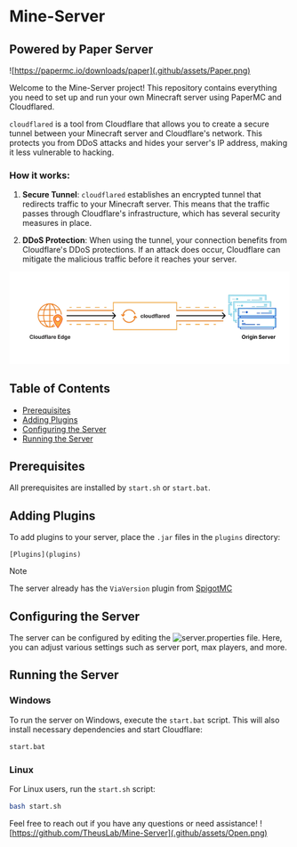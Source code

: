 # Mine-Server

## Powered by Paper Server
![https://papermc.io/downloads/paper](.github/assets/Paper.png)

Welcome to the Mine-Server project! This repository contains everything you need to set up and run your own Minecraft server using PaperMC and Cloudflared.

`cloudflared` is a tool from Cloudflare that allows you to create a secure tunnel between your Minecraft server and Cloudflare's network. This protects you from DDoS attacks and hides your server's IP address, making it less vulnerable to hacking.

### How it works:

1. **Secure Tunnel**: `cloudflared` establishes an encrypted tunnel that redirects traffic to your Minecraft server. This means that the traffic passes through Cloudflare's infrastructure, which has several security measures in place.

2. **DDoS Protection**: When using the tunnel, your connection benefits from Cloudflare's DDoS protections. If an attack does occur, Cloudflare can mitigate the malicious traffic before it reaches your server.

![Cloudflared](.github/assets/Cloud.png)

## Table of Contents
- [Prerequisites](#prerequisites)
- [Adding Plugins](#adding-plugins)
- [Configuring the Server](#configuring-the-server)
- [Running the Server](#running-the-server)

## Prerequisites
    
All prerequisites are installed by `start.sh` or `start.bat`.


## Adding Plugins

To add plugins to your server, place the `.jar` files in the `plugins` directory:

```
[Plugins](plugins)
```

> [!NOTE]
> The server already has the `ViaVersion` plugin from [SpigotMC](https://www.spigotmc.org/resources/viaversion.19254/)

## Configuring the Server

The server can be configured by editing the ![server.properties](server.properties) file. Here, you can adjust various settings such as server port, max players, and more.

## Running the Server

### Windows

To run the server on Windows, execute the `start.bat` script. This will also install necessary dependencies and start Cloudflare:

```bash
start.bat
```

### Linux

For Linux users, run the `start.sh` script:

```bash
bash start.sh
```

Feel free to reach out if you have any questions or need assistance!
![https://github.com/TheusLab/Mine-Server](.github/assets/Open.png)